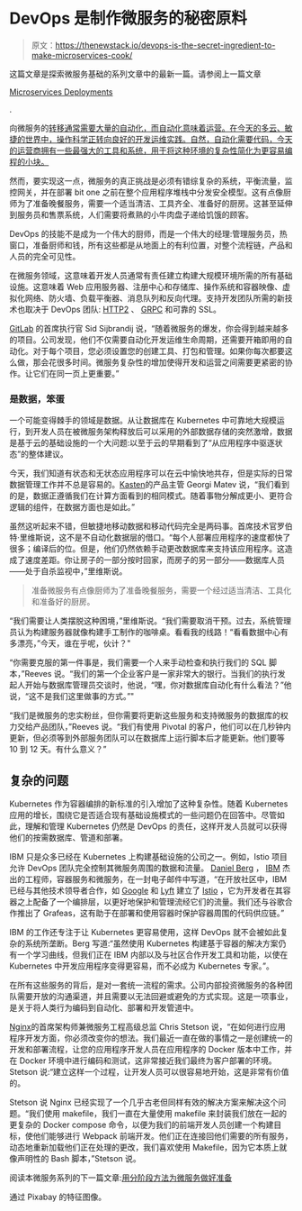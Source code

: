 # DevOps 是制作微服务的秘密原料

> 原文：<https://thenewstack.io/devops-is-the-secret-ingredient-to-make-microservices-cook/>

这篇文章是探索微服务基础的系列文章中的最新一篇。请参阅上一篇文章

[Microservices Deployments](https://thenewstack.io/deploying-microservices-doesnt-have-to-be-a-pie-fight/)

.

向微服务的[转移通常需要大量的自动化，而自动化意味着运营。在今天的多云、敏捷的世界中，操作科学正转向良好的开发运维实践。自然，自动化需要代码，今天的运营商拥有一些最强大的工具和系统，用于将这种环境的复杂性简化为更容易编程的小块。](https://thenewstack.io/migrating-to-microservices/)

然而，要实现这一点，微服务的真正挑战是必须有错综复杂的系统，平衡流量，监控网关，并在部署 bit one 之前在整个应用程序堆栈中分发安全模型。这有点像厨师为了准备晚餐服务，需要一个适当清洁、工具齐全、准备好的厨房。这甚至延伸到服务员和售票系统，人们需要将煮熟的小牛肉盘子递给饥饿的顾客。

DevOps 的技能不是成为一个伟大的厨师，而是一个伟大的经理:管理服务员，热窗口，准备厨师和钱，所有这些都是从地面上的有利位置，对整个流程链，产品和人员的完全可见性。

在微服务领域，这意味着开发人员通常有责任建立构建大规模环境所需的所有基础设施。这意味着 Web 应用服务器、注册中心和存储库、操作系统和容器映像、虚拟化网络、防火墙、负载平衡器、消息队列和反向代理。支持开发团队所需的新技术也取决于 DevOps 团队: [HTTP2](https://http2.github.io/) 、 [GRPC](https://grpc.io/) 和可靠的 SSL。

[GitLab](https://about.gitlab.com/) 的首席执行官 Sid Sijbrandij 说，“随着微服务的爆发，你会得到越来越多的项目。公司发现，他们不仅需要自动化开发运维生命周期，还需要开箱即用的自动化。对于每个项目，您必须设置您的创建工具、打包和管理。如果你每次都要这么做，那会花很多时间。微服务复杂性的增加使得开发和运营之间需要更紧密的协作。让它们在同一页上更重要。”

### 是数据，笨蛋

一个可能变得棘手的领域是数据。从让数据库在 Kubernetes 中可靠地大规模运行，到开发人员在被微服务架构释放后可以采用的外部数据存储的突然激增，数据是基于云的基础设施的一个大问题:以至于云的早期看到了“从应用程序中驱逐状态”的整体建议。

今天，我们知道有状态和无状态应用程序可以在云中愉快地共存，但是实际的日常数据管理工作并不总是容易的。[Kasten](https://www.linkedin.com/in/georgimatev/)的产品主管 Georgi Matev 说，“我们看到的是，数据正遵循我们在计算方面看到的相同模式。随着事物分解成更小、更符合逻辑的组件，在数据方面也是如此。”

虽然这听起来不错，但敏捷地移动数据和移动代码完全是两码事。首席技术官罗伯特·里维斯说，这不是不自动化数据层的借口。“每个人部署应用程序的速度都快了很多；编译后的位。但是，他们仍然依赖手动更改数据库来支持该应用程序。这造成了速度差距。你让房子的一部分按时回家，而房子的另一部分——数据库人员——处于自杀监视中，”里维斯说。

> 准备微服务有点像厨师为了准备晚餐服务，需要一个经过适当清洁、工具化和准备好的厨房。

“我们需要让人类摆脱这种困境，”里维斯说。“我们需要取消干预。过去，系统管理员认为构建服务器就像构建手工制作的咖啡桌。看看我的线路！“看看数据中心有多漂亮，”今天，谁在乎呢，伙计？"

“你需要克服的第一件事是，我们需要一个人来手动检查和执行我们的 SQL 脚本，”Reeves 说。“我们的第一个企业客户是一家非常大的银行。当我们的执行发起人开始与数据库管理员交谈时，他说，“嘿，你对数据库自动化有什么看法？”他说，“这不是我们这里做事的方式。”"

“我们是微服务的忠实粉丝，但你需要将更新这些服务和支持微服务的数据库的权力交给产品团队，”Reeves 说。“我们有使用 Pivotal 的客户，他们可以在几秒钟内更新，但必须等到外部服务团队可以在数据库上运行脚本后才能更新。他们要等 10 到 12 天。有什么意义？”

## 复杂的问题

Kubernetes 作为容器编排的新标准的引入增加了这种复杂性。随着 Kubernetes 应用的增长，围绕它是否适合现有基础设施模式的一些问题仍在回答中。尽管如此，理解和管理 Kubernetes 仍然是 DevOps 的责任，这样开发人员就可以获得他们的按需数据库、管道和部署。

IBM 只是众多已经在 Kubernetes 上构建基础设施的公司之一。例如，Istio 项目允许 DevOps 团队完全控制其微服务周围的数据和流量。 [Daniel Berg](https://www.linkedin.com/in/daniel-berg-18b2bb3/) ， [IBM](http://www.ibm.com) 杰出的工程师，容器服务和微服务，在一封电子邮件中写道，“在开放社区中，IBM 已经与其他技术领导者合作，如 [Google](https://www.google.com) 和 [Lyft](https://www.lyft.com/) 建立了 [Istio](https://istio.io/) ，它为开发者在其容器之上配备了一个编排层，以更好地保护和管理流经它们的流量。我们还与谷歌合作推出了 Grafeas，这有助于在部署和使用容器时保护容器周围的代码供应链。”

IBM 的工作还专注于让 Kubernetes 更容易使用，这样 DevOps 就不会被如此复杂的系统所垄断。Berg 写道:“虽然使用 Kubernetes 构建基于容器的解决方案仍有一个学习曲线，但我们正在 IBM 内部以及与社区合作开发工具和功能，以使在 Kubernetes 中开发应用程序变得更容易，而不必成为 Kubernetes 专家。”。

在所有这些服务的背后，是对一套统一流程的需求。公司内部投资微服务的各种团队需要开放的沟通渠道，并且需要以无法回避或避免的方式实现。这是一项事业，是关于将人类行为编码到自动化、部署和开发管道中。

[Nginx](https://www.linkedin.com/in/cstetson/)的首席架构师兼微服务工程高级总监 Chris Stetson 说，“在如何进行应用程序开发方面，你必须改变你的想法。我们最近一直在做的事情之一是创建统一的开发和部署流程，让您的应用程序开发人员在应用程序的 Docker 版本中工作，并在 Docker 环境中进行编码和测试，这非常接近我们最终为客户部署的环境。Stetson 说:“建立这样一个过程，让开发人员可以很容易地开始，这是非常有价值的。

Stetson 说 Nginx 已经实现了一个几乎古老但同样有效的解决方案来解决这个问题。“我们使用 makefile，我们一直在大量使用 makefile 来封装我们放在一起的更复杂的 Docker compose 命令，以便为我们的前端开发人员创建一个构建目标，使他们能够进行 Webpack 前端开发。他们正在连接回他们需要的所有服务，动态地重新加载他们正在处理的更改，我们喜欢使用 Makefile，因为它本质上就像声明性的 Bash 脚本，”Stetson 说。

阅读本微服务系列的下一篇文章:[用分阶段方法为微服务做好准备](https://thenewstack.io/get-ready-for-microservices-with-a-phased-approach/)

通过 Pixabay 的特征图像。

<svg xmlns:xlink="http://www.w3.org/1999/xlink" viewBox="0 0 68 31" version="1.1"><title>Group</title> <desc>Created with Sketch.</desc></svg>